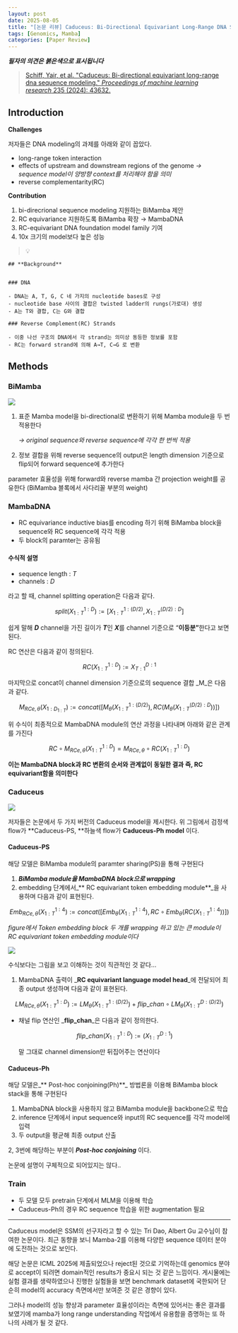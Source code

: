 ```yaml
---
layout: post
date: 2025-08-05
title: "[논문 리뷰] Caduceus: Bi-Directional Equivariant Long-Range DNA Sequence Modeling"
tags: [Genomics, Mamba]
categories: [Paper Review]
---
```


<span class="notion-red">_**필자의 의견은 붉은색으로 표시됩니다**_</span>


> [Schiff, Yair, et al. "Caduceus: Bi-directional equivariant long-range dna sequence modeling." ](https://pmc.ncbi.nlm.nih.gov/articles/PMC12189541/)[_Proceedings of machine learning research_](https://pmc.ncbi.nlm.nih.gov/articles/PMC12189541/)[ 235 (2024): 43632.](https://pmc.ncbi.nlm.nih.gov/articles/PMC12189541/)



## Introduction


**Challenges**


저자들은 DNA modeling의 과제를 아래와 같이 꼽았다.

- long-range token interaction
- effects of upstream and downstream regions of the genome 
_→ sequence model이 양방향 context를 처리해야 함을 의미_
- reverse complementarity(RC)

**Contribution**

1. bi-direcrional sequence modeling 지원하는 BiMamba 제안
1. RC equivariance 지원하도록 BiMamba 확장 → MambaDNA
1. RC-equivariant DNA foundation model family 기여
1. 10x 크기의 model보다 높은 성능

> 💡 


	## **Background**


	### DNA

	- DNA는 A, T, G, C 네 가지의 nucleotide bases로 구성
	- nucleotide base 사이의 결합은 twisted ladder의 rungs(가로대) 생성
	- A는 T와 결합, C는 G와 결합

	### Reverse Complement(RC) Strands

	- 이중 나선 구조의 DNA에서 각 strand는 의미상 동등한 정보를 포함
	- RC는 forward strand에 의해 A→T, C→G 로 변환


## Methods



### BiMamba


![](https://prod-files-secure.s3.us-west-2.amazonaws.com/542b861c-36a8-4051-84e5-8804b6728dba/2c247d59-7815-4980-99f0-8f0d21f445a7/image.png?X-Amz-Algorithm=AWS4-HMAC-SHA256&X-Amz-Content-Sha256=UNSIGNED-PAYLOAD&X-Amz-Credential=ASIAZI2LB466ZCTPXN6I%2F20250911%2Fus-west-2%2Fs3%2Faws4_request&X-Amz-Date=20250911T110123Z&X-Amz-Expires=3600&X-Amz-Security-Token=IQoJb3JpZ2luX2VjEJv%2F%2F%2F%2F%2F%2F%2F%2F%2F%2FwEaCXVzLXdlc3QtMiJHMEUCIQCBy1I7R6J4VqVJiarAuAMbO3%2Fp1UdVERJ7aO3o%2FUAgjgIgA9hx24lPgUy6ZBH%2FbX4T5WDa9R1W6FUqn9cJR3hBfqQq%2FwMIFBAAGgw2Mzc0MjMxODM4MDUiDC%2FpDtsu%2BlXGIumJQCrcA8VKHncBmDRWa%2B585zZehqJ3cX4qtPhqBHpvUKwxAnuAE7DvftOaNRvC5VEP9qv8ZYzzE06ouyg%2BhmhawMdUA%2BfNfRoKCMvSdO%2BVQHueaeBtuTBXhUzYt9loz5IRmZfJ4VkfDY76GG7SppVDr%2BFOKID9Ou0DoP2EcKDkiV7aPcW135kxR40ZgpHhNs8f3LKyqghpjZteCev1V0e8hIjE2kiR7vO%2FwjHfXk2wj8PfPLpL%2BrHAh%2FHgAPOBvBr2uxmefYdJrhZODyEVJ7p21QQcWGGuds%2FdlbBAG%2BiybV4md8dIVhMDBBEtLIJI27tlnaDZlJiOlQYcKZ3UBtDix5eX3N4QaK9%2FK22bsxEkS6S2q4n%2F2hbNcF64b0Pc5qcLLUhr2ad96Ra2VUDdnO5h4eVJzXeBrB%2F2og5Sl5gVpcZQvoiLQGKYT8l8Qn7d3Bfg%2FQWUdbei%2Bdtpy8azfrwYYtwJ4Ynapp%2BJB74lLR7PaOK%2BRcoY1zMPOt3oeHy%2Bl4Mp3UYCmekYnr%2FBSWS9FTj0o0C4blVVubcSEUdz9UfqZn4er0OeKb%2BgM%2BxgpzX1jcpmpABORX7LEn2h16w8EJK3iEyQj3%2BEvEsPmG5%2F6q8LY6D%2Fw4O49q8y0thnO04ILINiMMHVisYGOqUBMWQtg8qoywOqGeSyrmx3EjU8hQXeMPhZYqUWBDI6mtWgk1jOWHv3249IvAehcNeu6qa3CBLU06huonSsjNB78OKmTBccNjL9PqFZY9wlEpAnDB8hz37BGVgrRExsrKw6fxXDR8HgX10MQsaLRMqaJmdj5Wz5iUBF%2BpPT7wkEUSDOeX%2Fm%2FrzPtCgj%2FNlJeZVcv6K7yuhjxOC0rJO1unk3TLtUcR4j&X-Amz-Signature=1b57431f94ab9da4edb19f09efda3a5539a062c636f9d87350379f5605e6dfff&X-Amz-SignedHeaders=host&x-amz-checksum-mode=ENABLED&x-id=GetObject)

1. 표준 Mamba model을 bi-directional로 변환하기 위해 Mamba module을 두 번 적용한다

	_→ original sequence와 reverse sequence에 각각 한 번씩 적용_

1. 정보 결합을 위해 reverse sequence의 output은 length dimension 기준으로 flip되어 forward sequence에 추가한다

parameter 효율성을 위해 forward와 reverse mamba 간 projection weight를 공유한다 (BiMamba 블록에서 사다리꼴 부분의 weight)



### MambaDNA

- RC equivariance inductive bias를 encoding 하기 위해 BiMamba block을 sequence와 RC sequence에 각각 적용
- 두 block의 paramter는 공유됨


#### 수식적 설명

- sequence length : _T_
- channels : _D_

라고 할 때,  channel splitting operation은 다음과 같다.


$$
split(X^{1:D}_{1:T}):=[X^{1:(D/2)}_{1:T},X^{(D/2):D}_{1:T}]
$$


<span class="notion-red">쉽게 말해 </span><span class="notion-red">_**D**_</span><span class="notion-red"> channel을 가진 길이가 </span><span class="notion-red">_**T**_</span><span class="notion-red">인 </span><span class="notion-red">_**X**_</span><span class="notion-red">를 channel 기준으로 “</span><span class="notion-red">**이등분”**</span><span class="notion-red">한다고 보면 된다.</span>


RC 연산은 다음과 같이 정의된다.


$$
RC(X^{1:D}_{1:T}):=X^{D:1}_{T:1}
$$


마지막으로 concat이 channel dimension 기준으로의 sequence 결합 _M_은 다음과 같다.


$$
M_{RCe,\theta}(X_{1:D_{1:T}}):=concat([M_{\theta}(X^{1:(D/2)}_{1:T}),RC(M_{\theta}(X^{(D/2):D}_{1:T}))])
$$


위 수식이 최종적으로 MambaDNA module의 연산 과정을 나타내며 아래와 같은 관계를 가진다


$$
RC\circ M_{RCe,\theta}(X^{1:D}_{1:T}) = M_{RCe,\theta} \circ RC(X^{1:D}_{1:T})
$$


**이는 MambaDNA block과 RC 변환의 순서와 관계없이 동일한 결과 즉, RC equivariant함을 의미한다**



### Caduceus


![](https://prod-files-secure.s3.us-west-2.amazonaws.com/542b861c-36a8-4051-84e5-8804b6728dba/f94a60d7-8145-473b-aef9-7c68d3ec604a/image.png?X-Amz-Algorithm=AWS4-HMAC-SHA256&X-Amz-Content-Sha256=UNSIGNED-PAYLOAD&X-Amz-Credential=ASIAZI2LB466ZCTPXN6I%2F20250911%2Fus-west-2%2Fs3%2Faws4_request&X-Amz-Date=20250911T110123Z&X-Amz-Expires=3600&X-Amz-Security-Token=IQoJb3JpZ2luX2VjEJv%2F%2F%2F%2F%2F%2F%2F%2F%2F%2FwEaCXVzLXdlc3QtMiJHMEUCIQCBy1I7R6J4VqVJiarAuAMbO3%2Fp1UdVERJ7aO3o%2FUAgjgIgA9hx24lPgUy6ZBH%2FbX4T5WDa9R1W6FUqn9cJR3hBfqQq%2FwMIFBAAGgw2Mzc0MjMxODM4MDUiDC%2FpDtsu%2BlXGIumJQCrcA8VKHncBmDRWa%2B585zZehqJ3cX4qtPhqBHpvUKwxAnuAE7DvftOaNRvC5VEP9qv8ZYzzE06ouyg%2BhmhawMdUA%2BfNfRoKCMvSdO%2BVQHueaeBtuTBXhUzYt9loz5IRmZfJ4VkfDY76GG7SppVDr%2BFOKID9Ou0DoP2EcKDkiV7aPcW135kxR40ZgpHhNs8f3LKyqghpjZteCev1V0e8hIjE2kiR7vO%2FwjHfXk2wj8PfPLpL%2BrHAh%2FHgAPOBvBr2uxmefYdJrhZODyEVJ7p21QQcWGGuds%2FdlbBAG%2BiybV4md8dIVhMDBBEtLIJI27tlnaDZlJiOlQYcKZ3UBtDix5eX3N4QaK9%2FK22bsxEkS6S2q4n%2F2hbNcF64b0Pc5qcLLUhr2ad96Ra2VUDdnO5h4eVJzXeBrB%2F2og5Sl5gVpcZQvoiLQGKYT8l8Qn7d3Bfg%2FQWUdbei%2Bdtpy8azfrwYYtwJ4Ynapp%2BJB74lLR7PaOK%2BRcoY1zMPOt3oeHy%2Bl4Mp3UYCmekYnr%2FBSWS9FTj0o0C4blVVubcSEUdz9UfqZn4er0OeKb%2BgM%2BxgpzX1jcpmpABORX7LEn2h16w8EJK3iEyQj3%2BEvEsPmG5%2F6q8LY6D%2Fw4O49q8y0thnO04ILINiMMHVisYGOqUBMWQtg8qoywOqGeSyrmx3EjU8hQXeMPhZYqUWBDI6mtWgk1jOWHv3249IvAehcNeu6qa3CBLU06huonSsjNB78OKmTBccNjL9PqFZY9wlEpAnDB8hz37BGVgrRExsrKw6fxXDR8HgX10MQsaLRMqaJmdj5Wz5iUBF%2BpPT7wkEUSDOeX%2Fm%2FrzPtCgj%2FNlJeZVcv6K7yuhjxOC0rJO1unk3TLtUcR4j&X-Amz-Signature=fd263eb72cbd27a49f26b0f30007f000ba9d1a4cd2048aa7180a898fccbf1bc4&X-Amz-SignedHeaders=host&x-amz-checksum-mode=ENABLED&x-id=GetObject)


저자들은 논문에서 두 가지 버전의 Caduceus model을 제시한다. 위 그림에서 검정색 flow가 **Caduceus-PS, **하늘색 flow가 **Caduceus-Ph model** 이다.



#### Caduceus-PS


해당 모델은 BiMamba module의 paramter sharing(PS)을 통해 구현된다

1. _**BiMamba module을 MambaDNA block으로 wrapping**_
1. embedding 단계에서_** RC equivariant token embedding module**_을 사용하며 다음과 같이 표현된다.

$$
Emb_{RCe,\theta}(X^{1:4}_{1:T}):=concat([Emb_{\theta}(X^{1:4}_{1:T}),RC \circ Emb_{\theta}(RC(X^{1:4}_{1:T}))])
$$


_figure에서 Token embedding block 두 개를 wrapping 하고 있는 큰 module이 RC equivariant token embedding module이다_


![](https://prod-files-secure.s3.us-west-2.amazonaws.com/542b861c-36a8-4051-84e5-8804b6728dba/b175e4da-71eb-4e91-8c23-a06dabe673c9/image.png?X-Amz-Algorithm=AWS4-HMAC-SHA256&X-Amz-Content-Sha256=UNSIGNED-PAYLOAD&X-Amz-Credential=ASIAZI2LB466ZCTPXN6I%2F20250911%2Fus-west-2%2Fs3%2Faws4_request&X-Amz-Date=20250911T110124Z&X-Amz-Expires=3600&X-Amz-Security-Token=IQoJb3JpZ2luX2VjEJv%2F%2F%2F%2F%2F%2F%2F%2F%2F%2FwEaCXVzLXdlc3QtMiJHMEUCIQCBy1I7R6J4VqVJiarAuAMbO3%2Fp1UdVERJ7aO3o%2FUAgjgIgA9hx24lPgUy6ZBH%2FbX4T5WDa9R1W6FUqn9cJR3hBfqQq%2FwMIFBAAGgw2Mzc0MjMxODM4MDUiDC%2FpDtsu%2BlXGIumJQCrcA8VKHncBmDRWa%2B585zZehqJ3cX4qtPhqBHpvUKwxAnuAE7DvftOaNRvC5VEP9qv8ZYzzE06ouyg%2BhmhawMdUA%2BfNfRoKCMvSdO%2BVQHueaeBtuTBXhUzYt9loz5IRmZfJ4VkfDY76GG7SppVDr%2BFOKID9Ou0DoP2EcKDkiV7aPcW135kxR40ZgpHhNs8f3LKyqghpjZteCev1V0e8hIjE2kiR7vO%2FwjHfXk2wj8PfPLpL%2BrHAh%2FHgAPOBvBr2uxmefYdJrhZODyEVJ7p21QQcWGGuds%2FdlbBAG%2BiybV4md8dIVhMDBBEtLIJI27tlnaDZlJiOlQYcKZ3UBtDix5eX3N4QaK9%2FK22bsxEkS6S2q4n%2F2hbNcF64b0Pc5qcLLUhr2ad96Ra2VUDdnO5h4eVJzXeBrB%2F2og5Sl5gVpcZQvoiLQGKYT8l8Qn7d3Bfg%2FQWUdbei%2Bdtpy8azfrwYYtwJ4Ynapp%2BJB74lLR7PaOK%2BRcoY1zMPOt3oeHy%2Bl4Mp3UYCmekYnr%2FBSWS9FTj0o0C4blVVubcSEUdz9UfqZn4er0OeKb%2BgM%2BxgpzX1jcpmpABORX7LEn2h16w8EJK3iEyQj3%2BEvEsPmG5%2F6q8LY6D%2Fw4O49q8y0thnO04ILINiMMHVisYGOqUBMWQtg8qoywOqGeSyrmx3EjU8hQXeMPhZYqUWBDI6mtWgk1jOWHv3249IvAehcNeu6qa3CBLU06huonSsjNB78OKmTBccNjL9PqFZY9wlEpAnDB8hz37BGVgrRExsrKw6fxXDR8HgX10MQsaLRMqaJmdj5Wz5iUBF%2BpPT7wkEUSDOeX%2Fm%2FrzPtCgj%2FNlJeZVcv6K7yuhjxOC0rJO1unk3TLtUcR4j&X-Amz-Signature=2a1766bffa3d587573f9c6ccb097a56623e4f5308e723612643afe1e5b24b214&X-Amz-SignedHeaders=host&x-amz-checksum-mode=ENABLED&x-id=GetObject)


<span class="notion-red">수식보다는 그림을 보고 이해하는 것이 직관적인 것 같다…</span>

1. MambaDNA 출력이 _**RC equivariant language model head**_에 전달되어 최종 output 생성하며 다음과 같이 표현된다.

$$
LM_{RCe,\theta}(X^{1:D}_{1:T}):= LM_{\theta}(X^{1:(D/2)}_{1:T})+flip\_chan\circ LM_{\theta}(X^{D:(D/2)}_{1:T})
$$

- 채널 flip 연산인 _**flip\_chan**_은 다음과 같이 정의한다.

	$$
	flip\_chan(X^{1:D}_{1:T}):=(X^{D:1}_{1:T})
	$$


	말 그대로 channel dimension만 뒤집어주는 연산이다



#### Caduceus-Ph


해당 모델은_** Post-hoc conjoining(Ph)**_ 방법론을 이용해 BiMamba block stack을 통해 구현된다

1. MambaDNA block을 사용하지 않고 BiMamba module을 backbone으로 학습
1. inference 단계에서 input sequence와 input의 RC sequence를 각각 model에 입력
1. 두 output을 평균해 최종 output 산출

2, 3번에 해당하는 부분이 _**Post-hoc conjoining**_ 이다.


<span class="notion-red">논문에 설명이 구체적으로 되어있지는 않다..</span>



### Train

- 두 모델 모두 pretrain 단계에서 MLM을 이용해 학습
- Caduceus-Ph의 경우 RC sequence 학습을 위한 augmentation 필요

---


<span class="notion-red">Caduceus model은 SSM의 선구자라고 할 수 있는 Tri Dao, Albert Gu 교수님이 참여한 논문이다. 최근 동향을 보니 Mamba-2를 이용해 다양한 sequence 데이터 분야에 도전하는 것으로 보인다.</span>


<span class="notion-red">해당 논문은 ICML 2025에 제출되었으나 reject된 것으로 기억하는데 genomics 분야로 accept이 되려면 domain적인 results가 중요시 되는 것 같은 느낌이다. 게시물에는 실험 결과를 생략하였으나 진행한 실험들을 보면 benchmark dataset에 국한되어 단순히 model의 accuracy 측면에서만 보여준 것 같은 경향이 있다.</span>


<span class="notion-red">그러나 model의 성능 향상과 parameter 효율성이라는 측면에 있어서는 좋은 결과를 보였기에 mamba가 long range understanding 작업에서 유용함을 증명하는 또 하나의 사례가 될 것 같다.</span>

